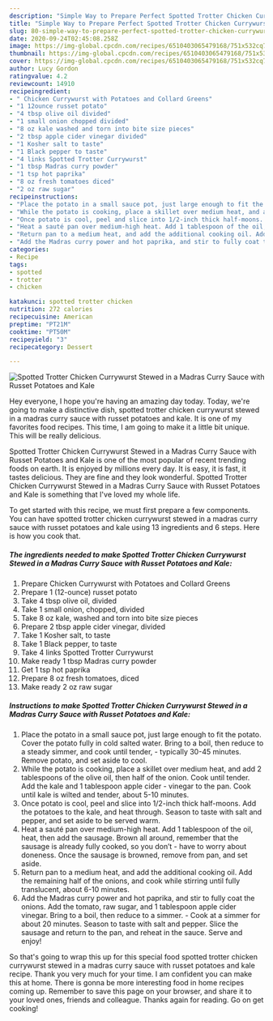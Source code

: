 ```yaml
---
description: "Simple Way to Prepare Perfect Spotted Trotter Chicken Currywurst Stewed in a Madras Curry Sauce with Russet Potatoes and Kale"
title: "Simple Way to Prepare Perfect Spotted Trotter Chicken Currywurst Stewed in a Madras Curry Sauce with Russet Potatoes and Kale"
slug: 80-simple-way-to-prepare-perfect-spotted-trotter-chicken-currywurst-stewed-in-a-madras-curry-sauce-with-russet-potatoes-and-kale
date: 2020-09-24T02:45:08.258Z
image: https://img-global.cpcdn.com/recipes/6510403065479168/751x532cq70/spotted-trotter-chicken-currywurst-stewed-in-a-madras-curry-sauce-with-russet-potatoes-and-kale-recipe-main-photo.jpg
thumbnail: https://img-global.cpcdn.com/recipes/6510403065479168/751x532cq70/spotted-trotter-chicken-currywurst-stewed-in-a-madras-curry-sauce-with-russet-potatoes-and-kale-recipe-main-photo.jpg
cover: https://img-global.cpcdn.com/recipes/6510403065479168/751x532cq70/spotted-trotter-chicken-currywurst-stewed-in-a-madras-curry-sauce-with-russet-potatoes-and-kale-recipe-main-photo.jpg
author: Lucy Gordon
ratingvalue: 4.2
reviewcount: 14910
recipeingredient:
- " Chicken Currywurst with Potatoes and Collard Greens"
- "1 12ounce russet potato"
- "4 tbsp olive oil divided"
- "1 small onion chopped divided"
- "8 oz kale washed and torn into bite size pieces"
- "2 tbsp apple cider vinegar divided"
- "1 Kosher salt to taste"
- "1 Black pepper to taste"
- "4 links Spotted Trotter Currywurst"
- "1 tbsp Madras curry powder"
- "1 tsp hot paprika"
- "8 oz fresh tomatoes diced"
- "2 oz raw sugar"
recipeinstructions:
- "Place the potato in a small sauce pot, just large enough to fit the potato. Cover the potato fully in cold salted water. Bring to a boil, then reduce to a steady simmer, and cook until tender, typically 30-45 minutes. Remove potato, and set aside to cool."
- "While the potato is cooking, place a skillet over medium heat, and add 2 tablespoons of the olive oil, then half of the onion. Cook until tender. Add the kale and 1 tablespoon apple cider vinegar to the pan. Cook until kale is wilted and tender, about 5-10 minutes."
- "Once potato is cool, peel and slice into 1/2-inch thick half-moons. Add the potatoes to the kale, and heat through. Season to taste with salt and pepper, and set aside to be served warm."
- "Heat a sauté pan over medium-high heat. Add 1 tablespoon of the oil, heat, then add the sausage. Brown all around, remember that the sausage is already fully cooked, so you don’t have to worry about doneness. Once the sausage is browned, remove from pan, and set aside."
- "Return pan to a medium heat, and add the additional cooking oil. Add the remaining half of the onions, and cook while stirring until fully translucent, about 6-10 minutes."
- "Add the Madras curry power and hot paprika, and stir to fully coat the onions. Add the tomato, raw sugar, and 1 tablespoon apple cider vinegar. Bring to a boil, then reduce to a simmer. Cook at a simmer for about 20 minutes. Season to taste with salt and pepper. Slice the sausage and return to the pan, and reheat in the sauce. Serve and enjoy!"
categories:
- Recipe
tags:
- spotted
- trotter
- chicken

katakunci: spotted trotter chicken 
nutrition: 272 calories
recipecuisine: American
preptime: "PT21M"
cooktime: "PT50M"
recipeyield: "3"
recipecategory: Dessert

---
```



![Spotted Trotter Chicken Currywurst Stewed in a Madras Curry Sauce with Russet Potatoes and Kale](https://img-global.cpcdn.com/recipes/6510403065479168/751x532cq70/spotted-trotter-chicken-currywurst-stewed-in-a-madras-curry-sauce-with-russet-potatoes-and-kale-recipe-main-photo.jpg)

Hey everyone, I hope you're having an amazing day today. Today, we're going to make a distinctive dish, spotted trotter chicken currywurst stewed in a madras curry sauce with russet potatoes and kale. It is one of my favorites food recipes. This time, I am going to make it a little bit unique. This will be really delicious.



Spotted Trotter Chicken Currywurst Stewed in a Madras Curry Sauce with Russet Potatoes and Kale is one of the most popular of recent trending foods on earth. It is enjoyed by millions every day. It is easy, it is fast, it tastes delicious. They are fine and they look wonderful. Spotted Trotter Chicken Currywurst Stewed in a Madras Curry Sauce with Russet Potatoes and Kale is something that I've loved my whole life.


To get started with this recipe, we must first prepare a few components. You can have spotted trotter chicken currywurst stewed in a madras curry sauce with russet potatoes and kale using 13 ingredients and 6 steps. Here is how you cook that.

<!--inarticleads1-->

##### The ingredients needed to make Spotted Trotter Chicken Currywurst Stewed in a Madras Curry Sauce with Russet Potatoes and Kale:

1. Prepare  Chicken Currywurst with Potatoes and Collard Greens
1. Prepare 1 (12-ounce) russet potato
1. Take 4 tbsp olive oil, divided
1. Take 1 small onion, chopped, divided
1. Take 8 oz kale, washed and torn into bite size pieces
1. Prepare 2 tbsp apple cider vinegar, divided
1. Take 1 Kosher salt, to taste
1. Take 1 Black pepper, to taste
1. Take 4 links Spotted Trotter Currywurst
1. Make ready 1 tbsp Madras curry powder
1. Get 1 tsp hot paprika
1. Prepare 8 oz fresh tomatoes, diced
1. Make ready 2 oz raw sugar




<!--inarticleads2-->

##### Instructions to make Spotted Trotter Chicken Currywurst Stewed in a Madras Curry Sauce with Russet Potatoes and Kale:

1. Place the potato in a small sauce pot, just large enough to fit the potato. Cover the potato fully in cold salted water. Bring to a boil, then reduce to a steady simmer, and cook until tender, - typically 30-45 minutes. Remove potato, and set aside to cool.
1. While the potato is cooking, place a skillet over medium heat, and add 2 tablespoons of the olive oil, then half of the onion. Cook until tender. Add the kale and 1 tablespoon apple cider - vinegar to the pan. Cook until kale is wilted and tender, about 5-10 minutes.
1. Once potato is cool, peel and slice into 1/2-inch thick half-moons. Add the potatoes to the kale, and heat through. Season to taste with salt and pepper, and set aside to be served warm.
1. Heat a sauté pan over medium-high heat. Add 1 tablespoon of the oil, heat, then add the sausage. Brown all around, remember that the sausage is already fully cooked, so you don’t - have to worry about doneness. Once the sausage is browned, remove from pan, and set aside.
1. Return pan to a medium heat, and add the additional cooking oil. Add the remaining half of the onions, and cook while stirring until fully translucent, about 6-10 minutes.
1. Add the Madras curry power and hot paprika, and stir to fully coat the onions. Add the tomato, raw sugar, and 1 tablespoon apple cider vinegar. Bring to a boil, then reduce to a simmer. - Cook at a simmer for about 20 minutes. Season to taste with salt and pepper. Slice the sausage and return to the pan, and reheat in the sauce. Serve and enjoy!




So that's going to wrap this up for this special food spotted trotter chicken currywurst stewed in a madras curry sauce with russet potatoes and kale recipe. Thank you very much for your time. I am confident you can make this at home. There is gonna be more interesting food in home recipes coming up. Remember to save this page on your browser, and share it to your loved ones, friends and colleague. Thanks again for reading. Go on get cooking!
